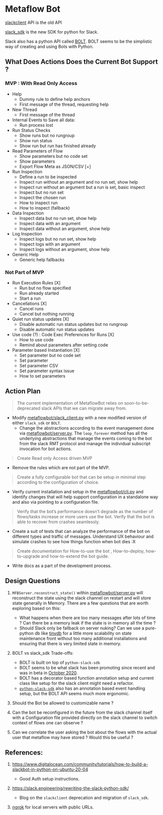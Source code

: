 # Metaflow Bot

[slackclient](https://slack.dev/python-slackclient/) API is the old API

[slack_sdk](https://slack.dev/python-slack-sdk/) is the new SDK for python for Slack.

Slack also has a python API called [BOLT](https://github.com/slackapi/bolt-python). BOLT seems to be the simplistic way of creating and using Bots with Python.

## What Does Actions Does the Current Bot Support ? 

### MVP : With Read Only Access

- Help
  - Dummy rule to define help anchors
  - First message of the thread, requesting help
- New Thread
  - First message of the thread
- Internal Events to Save all data:
  - Run process lost
- Run Status Checks
  - Show runs but no rungroup
  - Show run status
  - Show run but run has finished already
- Read Parameters of Flow
  - Show parameters but no code set
  - Show parameters
  - Export Flow Meta as JSON/CSV [+]
- Run Inspection 
  - Define a run to be inspected
  - Inspect run without an argument and no run set, show help
  - Inspect run without an argument but a run is set, basic inspect
  - Inspect but no run set
  - Inspect the chosen run
  - How to inspect run
  - How to inspect (fallback)
- Data Inspection
  - Inspect data but no run set, show help
  - Inspect data with an argument
  - Inspect data without an argument, show help
- Log Inspection
  - Inspect logs but no run set, show help
  - Inspect logs with an argument
  - Inspect logs without an argument, show help
- Generic Help
  - Generic help fallbacks


### Not Part of MVP

- Run Execution Rules [X]
  - Run but no flow specified
  - Run already started
  - Start a run
- Cancellations [X]
  - Cancel runs
  - Cancel but nothing running
- Quiet run status updates [X]
  - Disable automatic run status updates but no rungroup
  - Disable automatic run status updates
- Use code (?) : Code Exec Preferences for Runs [X]
  - How to use code
  - Remind about parameters after setting code
- Parameter based Instantiation [X]
  - Set parameter but no code set
  - Set parameter
  - Set parameter CSV
  - Set parameter syntax issue
  - How to set parameters

## Action Plan 

> The current implementation of MetaflowBot relies on soon-to-be-deprecated slack APIs that we can migrate away from. 

- Modify [metaflowbot/slack_client.py](metaflowbot/slack_client.py) with a new modified version of either `slack_sdk` or `BOLT`. 
    - Change the abstractions according to the event management done via [metaflowbot/server.py](metaflowbot/server.py). The `loop_forever` method has all the underlying abstractions that manage the events coming to the bot from the slack RMT protocol and manage the individual subscript invocation for bot actions. 

> Create Read only Access driven MVP 

- Remove the rules which are not part of the MVP. 

> Create a fully configurable bot that can be setup in minimal step according to the configuration of choice. 

- Verify current installation and setup in the [metaflowbot/cli.py](metaflowbot/cli.py) and identify changes that will help support configuration in a standalone way and also via pointing to a configuration file.

> Verify that the bot’s performance doesn’t degrade as the number of flows/tasks increase or more users use the bot. Verify that the bot is able to recover from crashes seamlessly.

- Create a suit of tests that can analyze the performance of the bot on different types and traffic of messages. Understand UX behaviour and simulate crashes to see how things function when bot dies :X 

> Create documentation for How-to-use the bot , How-to-deploy, how-to-upgrade and how-to-extend the bot guide.

- Write docs as a part of the development process. 

## Design Questions 

1. `MFBServer.reconstruct_state()` within [metaflowbot/server.py](metaflowbot/server.py) will reconstruct the state using the slack channel on restart and will store state generally in Memory. There are a few questions that are worth exploring based on this: 
    - What happens when there are too many messages after lots of time ? Can there be a memory leak if the state is in memory all the time ?
    - Should Slack only be fallback on server nuking? Can we use a pure-python db like [tinydb](https://tinydb.readthedocs.io/en/latest/intro.html#introduction) for a little more scalability on state maintenance front without too many additional installations and ensuring that there is very limited state in memory. 

2. BOLT vs slack_sdk Trade-offs:
    - BOLT is built on top of `python-slack-sdk`
    - BOLT seems to be what slack has been promoting since recent and was in beta in [October 2020](https://twitter.com/slackapi/status/1313895056592433152?lang=en). 
    - BOLT has a decorator based function annotation setup and current class like setup for the slack client might need a refactor. 
    - [`python-slack-sdk`](https://github.com/slackapi/python-slack-sdk/tree/main/tutorial) also has an annotation based event handling setup, but the BOLT API seems much more ergonomic.

3. Should the Bot be allowed to customizable name ? 

4. Can the bot be reconfigured in the future from the slack channel itself with a Configuration file provided directly on the slack channel to switch context of flows one can observe ? 

5. Can we correlate the user asking the bot about the flows with the actual user that metaflow may have stored ? Would this be useful ?

## References:

1. https://www.digitalocean.com/community/tutorials/how-to-build-a-slackbot-in-python-on-ubuntu-20-04
   - Good Auth setup instructions.
2. https://slack.engineering/rewriting-the-slack-python-sdk/
   - Blog on the `slackclient` deprecation and migration of `slack_sdk`.

3. [ngrok](https://ngrok.com/) for local servers with public URLs. 
